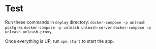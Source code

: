 # Test

Run these commands in `deploy` directory:
`docker-compose -p unleash postgres`
`docker-compose -p unleash unleash-server`
`docker-compose -p unleash unleash-proxy`

Once everything is UP, run `npm start` to start the app.